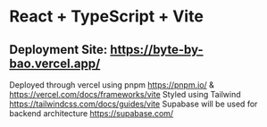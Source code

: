 # React + TypeScript + Vite
## Deployment Site: https://byte-by-bao.vercel.app/

Deployed through vercel using pnpm https://pnpm.io/ & https://vercel.com/docs/frameworks/vite
Styled using Tailwind https://tailwindcss.com/docs/guides/vite
Supabase will be used for backend architecture  https://supabase.com/ 
